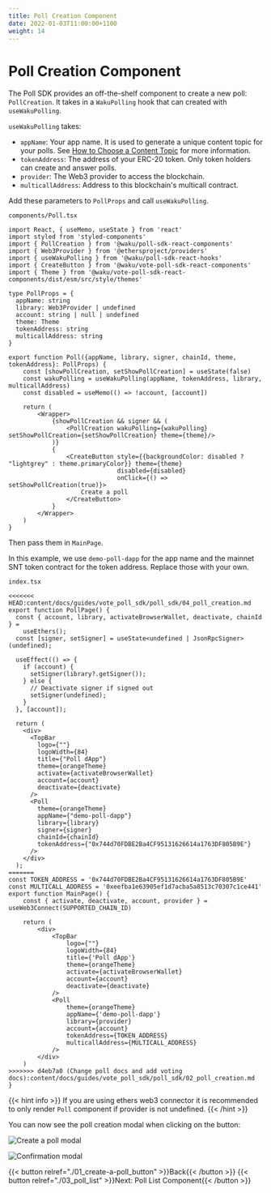 ```yaml
---
title: Poll Creation Component
date: 2022-01-03T11:00:00+1100
weight: 14
---
```


# Poll Creation Component

The Poll SDK provides an off-the-shelf component to create a new poll: `PollCreation`.
It takes in a `WakuPolling` hook that can created with `useWakuPolling`.

`useWakuPolling` takes:

- `appName`: Your app name.
  It is used to generate a unique content topic for your polls.
  See [How to Choose a Content Topic](/docs/guides/01_choose_content_topic/) for more information.
- `tokenAddress`: The address of your ERC-20 token.
  Only token holders can create and answer polls.
- `provider`: The Web3 provider to access the blockchain.
- `multicallAddress`: Address to this blockchain's multicall contract.

Add these parameters to `PollProps` and call `useWakuPolling`.

`components/Poll.tsx`

```tsx
import React, { useMemo, useState } from 'react'
import styled from 'styled-components'
import { PollCreation } from '@waku/poll-sdk-react-components'
import { Web3Provider } from '@ethersproject/providers'
import { useWakuPolling } from '@waku/poll-sdk-react-hooks'
import { CreateButton } from '@waku/vote-poll-sdk-react-components'
import { Theme } from '@waku/vote-poll-sdk-react-components/dist/esm/src/style/themes'

type PollProps = {
  appName: string
  library: Web3Provider | undefined
  account: string | null | undefined
  theme: Theme
  tokenAddress: string
  multicallAddress: string
}

export function Poll({appName, library, signer, chainId, theme, tokenAddress}: PollProps) {
    const [showPollCreation, setShowPollCreation] = useState(false)
    const wakuPolling = useWakuPolling(appName, tokenAddress, library, multicallAddress)
    const disabled = useMemo(() => !account, [account])

    return (
        <Wrapper>
            {showPollCreation && signer && (
                <PollCreation wakuPolling={wakuPolling} setShowPollCreation={setShowPollCreation} theme={theme}/>
            )}
            {
                <CreateButton style={{backgroundColor: disabled ? "lightgrey" : theme.primaryColor}} theme={theme}
                              disabled={disabled}
                              onClick={() => setShowPollCreation(true)}>
                    Create a poll
                </CreateButton>
            }
        </Wrapper>
    )
}
```

Then pass them in `MainPage`.

In this example, we use `demo-poll-dapp` for the app name and the mainnet SNT token contract for the token address.
Replace those with your own.

`index.tsx`

```tsx
<<<<<<< HEAD:content/docs/guides/vote_poll_sdk/poll_sdk/04_poll_creation.md
export function PollPage() {
  const { account, library, activateBrowserWallet, deactivate, chainId } =
    useEthers();
  const [signer, setSigner] = useState<undefined | JsonRpcSigner>(undefined);

  useEffect(() => {
    if (account) {
      setSigner(library?.getSigner());
    } else {
      // Deactivate signer if signed out
      setSigner(undefined);
    }
  }, [account]);

  return (
    <div>
      <TopBar
        logo={""}
        logoWidth={84}
        title={"Poll dApp"}
        theme={orangeTheme}
        activate={activateBrowserWallet}
        account={account}
        deactivate={deactivate}
      />
      <Poll
        theme={orangeTheme}
        appName={"demo-poll-dapp"}
        library={library}
        signer={signer}
        chainId={chainId}
        tokenAddress={"0x744d70FDBE2Ba4CF95131626614a1763DF805B9E"}
      />
    </div>
  );
=======
const TOKEN_ADDRESS = '0x744d70FDBE2Ba4CF95131626614a1763DF805B9E'
const MULTICALL_ADDRESS = '0xeefba1e63905ef1d7acba5a8513c70307c1ce441'
export function MainPage() {
    const { activate, deactivate, account, provider } = useWeb3Connect(SUPPORTED_CHAIN_ID)

    return (
        <div>
            <TopBar
                logo={""}
                logoWidth={84}
                title={'Poll dApp'}
                theme={orangeTheme}
                activate={activateBrowserWallet}
                account={account}
                deactivate={deactivate}
            />
            <Poll
                theme={orangeTheme}
                appName={'demo-poll-dapp'}
                library={provider}
                account={account}
                tokenAddress={TOKEN_ADDRESS}
                multicallAddress={MULTICALL_ADDRESS}
            />
        </div>
    )
>>>>>>> d4eb7a0 (Change poll docs and add voting docs):content/docs/guides/vote_poll_sdk/poll_sdk/02_poll_creation.md
}
```

{{< hint info >}}
If you are using ethers web3 connector it is recommended to only render `Poll` component if provider is not undefined.
{{< /hint >}}

You can now see the poll creation modal when clicking on the button:

![Create a poll modal](/assets/poll_sdk/create-a-poll-component.png)

![Confirmation modal](/assets/poll_sdk/poll-created.png)

{{< button relref="./01_create-a-poll_button"  >}}Back{{< /button >}}
{{< button relref="./03_poll_list"  >}}Next: Poll List Component{{< /button >}}
